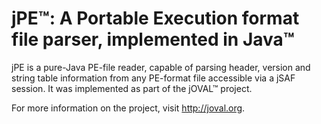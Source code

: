 jPE&trade;: A Portable Execution format file parser, implemented in Java&trade;
=============

jPE is a pure-Java PE-file reader, capable of parsing header, version and string table information from any PE-format file accessible via a jSAF session. It was implemented as part of the jOVAL&trade; project.

For more information on the project, visit http://joval.org.
